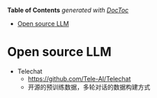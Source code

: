 <!-- START doctoc generated TOC please keep comment here to allow auto update -->
<!-- DON'T EDIT THIS SECTION, INSTEAD RE-RUN doctoc TO UPDATE -->
**Table of Contents**  *generated with [DocToc](https://github.com/thlorenz/doctoc)*

- [Open source LLM](#open-source-llm)

<!-- END doctoc generated TOC please keep comment here to allow auto update -->


# Open source LLM

- Telechat
  - https://github.com/Tele-AI/Telechat
  - 开源的预训练数据，多轮对话的数据构建方式
